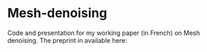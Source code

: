 # Mesh-denoising

Code and presentation for my working paper (in French) on Mesh denoising. The preprint in available here: 
